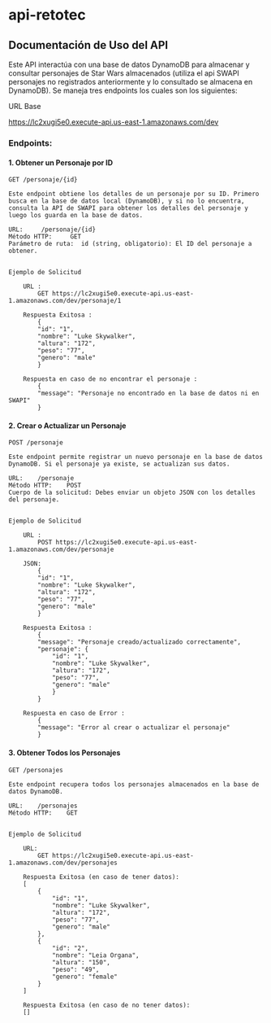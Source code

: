 # api-retotec

## Documentación de Uso del API

Este API interactúa con una base de datos DynamoDB para almacenar y consultar personajes de Star Wars almacenados (utiliza el api SWAPI personajes no registrados anteriormente y lo consultado se almacena en  DynamoDB). Se maneja tres endpoints los cuales son los siguientes:

URL Base

https://lc2xugi5e0.execute-api.us-east-1.amazonaws.com/dev

### Endpoints:

#### 1. Obtener un Personaje por ID
    GET /personaje/{id}

    Este endpoint obtiene los detalles de un personaje por su ID. Primero busca en la base de datos local (DynamoDB), y si no lo encuentra, consulta la API de SWAPI para obtener los detalles del personaje y luego los guarda en la base de datos.

    URL:     /personaje/{id}
    Método HTTP:     GET
    Parámetro de ruta:  id (string, obligatorio): El ID del personaje a obtener.


    Ejemplo de Solicitud

        URL :
            GET https://lc2xugi5e0.execute-api.us-east-1.amazonaws.com/dev/personaje/1

        Respuesta Exitosa :
            {
            "id": "1",
            "nombre": "Luke Skywalker",
            "altura": "172",
            "peso": "77",
            "genero": "male"
            }
        
        Respuesta en caso de no encontrar el personaje :
            {
            "message": "Personaje no encontrado en la base de datos ni en SWAPI"
            }

#### 2. Crear o Actualizar un Personaje
    POST /personaje

    Este endpoint permite registrar un nuevo personaje en la base de datos DynamoDB. Si el personaje ya existe, se actualizan sus datos.

    URL:    /personaje
    Método HTTP:    POST
    Cuerpo de la solicitud: Debes enviar un objeto JSON con los detalles del personaje.


    Ejemplo de Solicitud

        URL :
            POST https://lc2xugi5e0.execute-api.us-east-1.amazonaws.com/dev/personaje

        JSON: 
            {
            "id": "1",
            "nombre": "Luke Skywalker",
            "altura": "172",
            "peso": "77",
            "genero": "male"
            }

        Respuesta Exitosa :
            {
            "message": "Personaje creado/actualizado correctamente",
            "personaje": {
                "id": "1",
                "nombre": "Luke Skywalker",
                "altura": "172",
                "peso": "77",
                "genero": "male"
                }
            }

        Respuesta en caso de Error :
            {
            "message": "Error al crear o actualizar el personaje"
            }

#### 3. Obtener Todos los Personajes
    GET /personajes

    Este endpoint recupera todos los personajes almacenados en la base de datos DynamoDB.

    URL:    /personajes
    Método HTTP:    GET


    Ejemplo de Solicitud

        URL:
            GET https://lc2xugi5e0.execute-api.us-east-1.amazonaws.com/dev/personajes

        Respuesta Exitosa (en caso de tener datos):
        [
            {
                "id": "1",
                "nombre": "Luke Skywalker",
                "altura": "172",
                "peso": "77",
                "genero": "male"
            },
            {
                "id": "2",
                "nombre": "Leia Organa",
                "altura": "150",
                "peso": "49",
                "genero": "female"
            }
        ]

        Respuesta Exitosa (en caso de no tener datos):
        []
